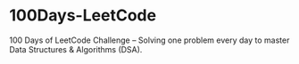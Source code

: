 # 100Days-LeetCode
100 Days of LeetCode Challenge – Solving one problem every day to master Data Structures &amp; Algorithms (DSA).
